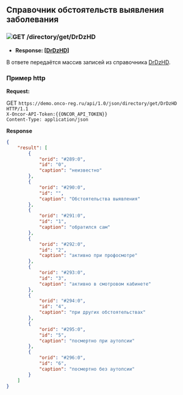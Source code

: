 ## Справочник обстоятельств выявления заболевания

### ![GET](../../../../img/get.png) /directory/get/DrDzHD
* **Response: [[DrDzHD](../../../../types/types.md#com.siams.med.api.DrDzHD)]**

В ответе передаётся массив записей из справочника [DrDzHD](../../../../types/types.md#com.siams.med.api.DrDzHD).

### Пример http
**Request:** 

GET `https://demo.onco-reg.ru/api/1.0/json/directory/get/DrDzHD HTTP/1.1`  
`X-Oncor-API-Token:{{ONCOR_API_TOKEN}}`  
`Content-Type: application/json`

**Response**

```json
{
    "result": [
        {
            "orid": "#289:0",
            "id": "0",
            "caption": "неизвестно"
        },
        {
            "orid": "#290:0",
            "id": "",
            "caption": "Обстоятельства выявления"
        },
        {
            "orid": "#291:0",
            "id": "1",
            "caption": "обратился сам"
        },
        {
            "orid": "#292:0",
            "id": "2",
            "caption": "активно при профосмотре"
        },
        {
            "orid": "#293:0",
            "id": "3",
            "caption": "активно в смотровом кабинете"
        },
        {
            "orid": "#294:0",
            "id": "4",
            "caption": "при других обстоятельствах"
        },
        {
            "orid": "#295:0",
            "id": "5",
            "caption": "посмертно при аутопсии"
        },
        {
            "orid": "#296:0",
            "id": "6",
            "caption": "посмертно без аутопсии"
        }
    ]
}
```

